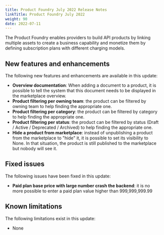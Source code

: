 ```yaml
---
title: Product Foundry July 2022 Release Notes
linkTitle: Product Foundry July 2022
weight: 90
date: 2022-07-11
---
```


The Product Foundry enables providers to build API products by linking multiple assets to create a business capability and monetize them by defining subscription plans with different charging models.

## New features and enhancements

The following new features and enhancements are available in this update:

* **Overview documentation**: When adding a document to a product, it is possible to tell the system that this document needs to be displayed in the marketplace overview.
* **Product filtering per owning team**: the product can be filtered by owning team to help finding the appropriate one.
* **Product filtering per category**: the product can be filtered by category to help finding the appropriate one.
* **Product filtering per status**: the product can be filtered by status (Draft / Active / Deprecated / Archived) to help finding the appropriate one.
* **Hide a product from marketplace**: instead of unpublishing a product from the marketplace to "hide" it, it is possible to set its visibility to None. In that situation, the product is still published to the marketplace but nobody will see it.

## Fixed issues

The following issues have been fixed in this update:

* **Paid plan base price with large number crash the backend**: it is no more possible to enter a paid plan value higher than 999,999,999.99

## Known limitations

The following limitations exist in this update:

* None
